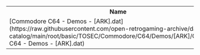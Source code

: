 <table>
<tr><th>Name</th><th>Size</th></tr>
<tr><td>
[Commodore C64 - Demos - [ARK].dat](https://raw.githubusercontent.com/open-retrogaming-archive/dat-catalog/main/root/basic/TOSEC/Commodore/C64/Demos/[ARK]/Commodore C64 - Demos - [ARK].dat)
</td><td>1822</td></tr>
</table>
